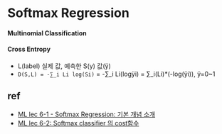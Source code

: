 # Softmax Regression

#### Multinomial Classification

#### Cross Entropy
- L(label) 실제 값, 예측한 S(y) 값(ÿ)
- ```D(S,L) = -∑_i Li log(Si)``` = -∑_i Li(logÿi) = ∑_i(Li)*(-log(ÿi)), ÿ=0~1

## ref
- [ML lec 6-1 - Softmax Regression: 기본 개념 소개](https://www.youtube.com/watch?v=MFAnsx1y9ZI)
- [ML lec 6-2: Softmax classifier 의 cost함수](https://www.youtube.com/watch?v=jMU9G5WEtBcp) 
